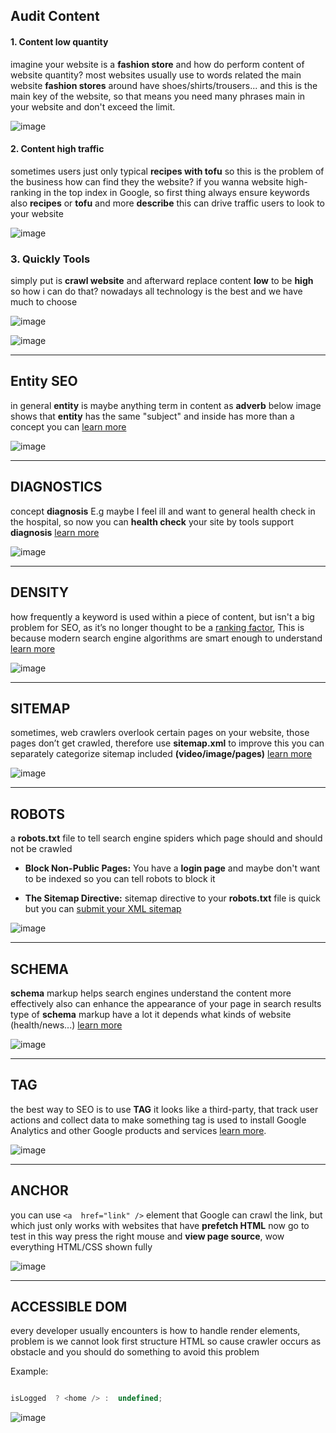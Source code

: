 
## Audit Content

  

#### 1. Content low quantity

  

imagine your website is a **fashion store** and how do perform content of website quantity? most websites usually use to words related the main website **fashion stores** around have shoes/shirts/trousers... and this is the main key of the website, so that means you need many phrases main in your website and don't exceed the limit.

![image](https://github.com/synasapmob/documentation/assets/42969529/0f651701-aac4-4bde-838c-5ff826298006)

  

#### 2. Content high traffic

  

sometimes users just only typical **recipes with tofu** so this is the problem of the business how can find they the website? if you wanna website high-ranking in the top index in Google,
so first thing always ensure keywords also **recipes** or **tofu** and more **describe** this can drive traffic users to look to your website

  

![image](https://github.com/synasapmob/documentation/assets/42969529/8b723930-c067-4040-bfb3-73a58fc7374d)

  

### 3. Quickly Tools

  

simply put is **crawl website** and afterward replace content **low** to be **high**
so how i can do that? nowadays all technology is the best and we have much to choose

  

![image](https://github.com/synasapmob/documentation/assets/42969529/58479220-ed99-44f4-b2cd-129eb6af1ad6)

![image](https://github.com/synasapmob/documentation/assets/42969529/9674e5a4-6fe8-418d-b7ec-92e9a33cdab5)

<hr />

## Entity SEO

  

in general **entity** is maybe anything term in content as **adverb** below image shows that **entity** has the same "subject" and inside has more than a concept you can [learn more](https://www.infront.com/blog/the-ultimate-guide-to-entity-seo-an-introduction-to-entity-based-seo)

  

![image](https://github.com/synasapmob/documentation/assets/42969529/57e100f3-fb54-4170-8ac4-c4dd1a35bb9b)

  

<hr />

  

## DIAGNOSTICS

  

concept **diagnosis** E.g maybe I feel ill and want to general health check in the hospital, 
so now you can **health check** your site by tools support **diagnosis** [learn more](https://aicontentfy.com/en/blog/understanding-seo-diagnostics-for-optimal-website-performance)

  

![image](https://github.com/synasapmob/documentation/assets/42969529/78ce81ec-3fc8-43ab-800d-fd50b590841b)

  

<hr />

  

## DENSITY

  

how frequently a keyword is used within a piece of content, but isn't a big problem for SEO,
as it’s no longer thought to be a [ranking factor](https://ahrefs.com/blog/google-ranking-factors/), This is because modern search engine algorithms are smart enough to understand [learn more](https://blog.hubspot.com/marketing/keyword-density)

  

![image](https://github.com/synasapmob/documentation/assets/42969529/86885b57-cadb-4f6c-93e2-aa9f82f6c8e6)

  

<hr />

  

## SITEMAP

  

sometimes, web crawlers overlook certain pages on your website,
those pages don’t get crawled, therefore use **sitemap.xml** to improve this you can separately categorize sitemap included **(video/image/pages)** [learn more](https://developers.google.com/search/docs/crawling-indexing/sitemaps/overview)

  

![image](https://github.com/synasapmob/documentation/assets/42969529/8a883aae-0dbe-436a-bef9-ae86a77a8fef)

  

<hr />

  

## ROBOTS

  

a **robots.txt** file to tell search engine spiders which page should and should not be crawled

-  **Block Non-Public Pages:** You have a **login page** and maybe don't want to be indexed so you can tell robots to block it

-  **The Sitemap Directive:** sitemap directive to your **robots.txt** file is quick but you can [submit your XML sitemap](https://search.google.com/search-console/about)

  

![image](https://github.com/synasapmob/documentation/assets/42969529/e4933131-dc47-4148-a9e5-0a5910feb513)

  

<hr />

  

## SCHEMA

**schema** markup helps search engines understand the content more effectively
also can enhance the appearance of your page in search results type of **schema** markup have a lot it depends what kinds of website (health/news...) [learn more](https://schema.org/docs/schemas.html)

  

![image](https://github.com/synasapmob/documentation/assets/42969529/76a698e5-5610-4ea1-b23f-37817c414079)

  

<hr />

  

## TAG

  

the best way to SEO is to use **TAG** it looks like a third-party, that track user actions and collect data to make something tag is used to install Google Analytics and other Google products and services [learn more](https://www.semrush.com/blog/google-tag-manager/).

  

![image](https://github.com/synasapmob/documentation/assets/42969529/e641af5d-4ca6-41ae-b08e-9f72a475855a)

  

<hr />

  

## ANCHOR

 
you can use `<a  href="link" />` element that Google can crawl the link, but which just only works with websites that have **prefetch HTML** now go to test in this way press the right mouse and **view page source**, wow everything HTML/CSS shown fully


![image](https://github.com/synasapmob/documentation/assets/42969529/07ffa0a8-4b79-4f80-8265-957da0e3d00e)

  

<hr />


## ACCESSIBLE DOM

  

every developer usually encounters is how to handle render elements,  problem is we cannot look first structure HTML so cause crawler occurs as obstacle and you should do something to avoid this problem

Example:

  

```js

isLogged  ? <home /> :  undefined;

```

  

![image](https://github.com/synasapmob/documentation/assets/42969529/c8f01b59-e253-468d-a54a-e2dbff3e3f2c)
